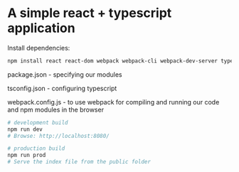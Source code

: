 # A simple react + typescript application

Install dependencies:

```sh
npm install react react-dom webpack webpack-cli webpack-dev-server typescript @types/react @types/react-dom ts-loader
```


package.json - specifying our modules

tsconfig.json - configuring typescript

webpack.config.js - to use webpack for compiling and running our code and npm modules in the browser

```sh
# development build
npm run dev
# Browse: http://localhost:8080/

# production build
npm run prod
# Serve the index file from the public folder
```